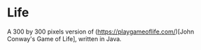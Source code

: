 # Life

A 300 by 300 pixels version of (https://playgameoflife.com/)[John Conway's Game of Life], written in Java.
